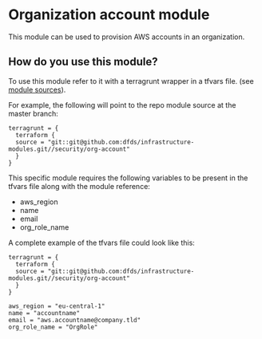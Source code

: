 # Organization account module
This module can be used to provision AWS accounts in an organization.

## How do you use this module?

To use this module refer to it with a terragrunt wrapper in a tfvars file. (see [module
sources](https://github.com/gruntwork-io/terragrunt)).

For example, the following will point to the repo module source at the master branch:

```hcl
terragrunt = {
  terraform {
  source = "git::git@github.com:dfds/infrastructure-modules.git//security/org-account"
  }
}
```

This specific module requires the following variables to be present in the tfvars file along with the module reference:
* aws_region
* name
* email
* org_role_name

A complete example of the tfvars file could look like this:

```hcl
terragrunt = {
  terraform {
  source = "git::git@github.com:dfds/infrastructure-modules.git//security/org-account"
  }
}

aws_region = "eu-central-1"
name = "accountname"
email = "aws.accountname@company.tld"
org_role_name = "OrgRole"
```